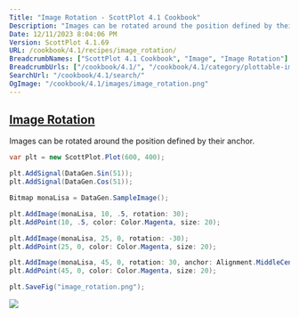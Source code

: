```yaml
---
Title: "Image Rotation - ScottPlot 4.1 Cookbook"
Description: "Images can be rotated around the position defined by their anchor."
Date: 12/11/2023 8:04:06 PM
Version: ScottPlot 4.1.69
URL: /cookbook/4.1/recipes/image_rotation/
BreadcrumbNames: ["ScottPlot 4.1 Cookbook", "Image", "Image Rotation"]
BreadcrumbUrls: ["/cookbook/4.1/", "/cookbook/4.1/category/plottable-image", "/cookbook/4.1/recipes/image_rotation/"]
SearchUrl: "/cookbook/4.1/search/"
OgImage: "/cookbook/4.1/images/image_rotation.png"
---
```


<h2><a href='/cookbook/4.1/recipes/image_rotation/'>Image Rotation</a></h2>

Images can be rotated around the position defined by their anchor.

```cs
var plt = new ScottPlot.Plot(600, 400);

plt.AddSignal(DataGen.Sin(51));
plt.AddSignal(DataGen.Cos(51));

Bitmap monaLisa = DataGen.SampleImage();

plt.AddImage(monaLisa, 10, .5, rotation: 30);
plt.AddPoint(10, .5, color: Color.Magenta, size: 20);

plt.AddImage(monaLisa, 25, 0, rotation: -30);
plt.AddPoint(25, 0, color: Color.Magenta, size: 20);

plt.AddImage(monaLisa, 45, 0, rotation: 30, anchor: Alignment.MiddleCenter);
plt.AddPoint(45, 0, color: Color.Magenta, size: 20);

plt.SaveFig("image_rotation.png");
```

<img src='../../images/image_rotation.png' class='d-block mx-auto my-5' />


